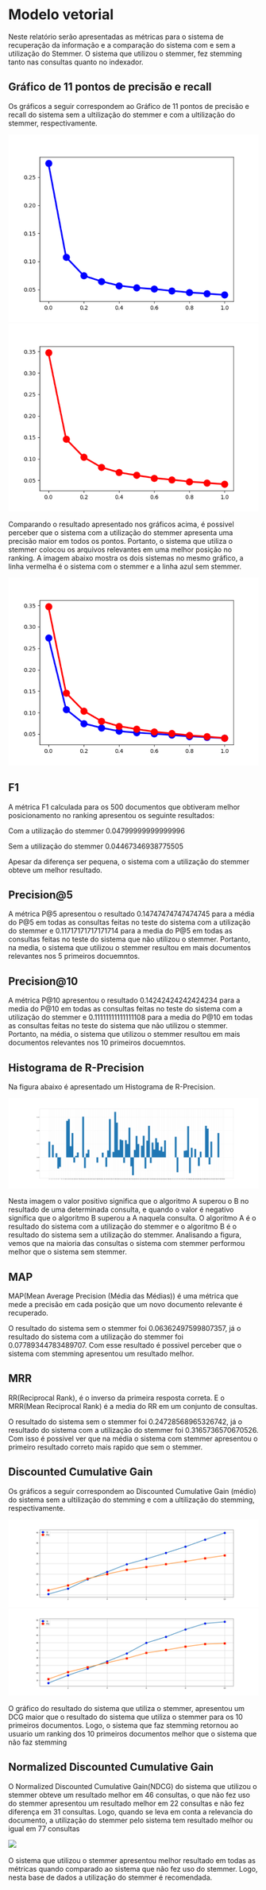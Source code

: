 # Modelo vetorial

Neste relatório serão apresentadas as métricas para o sistema de recuperação da informação e a comparação do sistema com e sem a utilização do Stemmer. O sistema que utilizou o stemmer, fez stemming tanto nas consultas quanto no indexador.

## Gráfico de 11 pontos de precisão e recall

Os gráficos a seguir correspondem ao Gráfico de 11 pontos de precisão e recall do sistema sem a ultilização do stemmer e com a ultilização do stemmer, respectivamente.

<img src='./11pontos-nostemmer-1.png'>
<img src='./11pontos-stemmer-2.png'>

Comparando o resultado apresentado nos gráficos acima, é possivel perceber que o sistema com a utilização do stemmer apresenta uma precisão maior em todos os pontos. Portanto, o sistema que utiliza o stemmer colocou os arquivos relevantes em uma melhor posição no ranking. A imagem abaixo mostra os dois sistemas no mesmo gráfico, a linha vermelha é o sistema com o stemmer e a linha azul sem stemmer.

<img src='./11pontos-B_A-1.png'>

## F1

A métrica F1 calculada para os 500 documentos que obtiveram melhor posicionamento no ranking apresentou os seguinte resultados:

Com a utilização do stemmer 0.04799999999999996

Sem a utilização do stemmer 0.04467346938775505

Apesar da diferença ser pequena, o sistema com a utilização do stemmer obteve um melhor resultado.

## Precision@5

A métrica P@5 apresentou o resultado 0.14747474747474745 para a média do P@5 em todas as consultas feitas no teste do sistema com a utilização do stemmer e 0.11717171717171714 para a media do P@5 em todas as consultas feitas no teste do sistema que não utilizou o stemmer. Portanto, na media, o sistema que utilizou o stemmer resultou em mais documentos relevantes nos 5 primeiros docuemntos.

## Precision@10

A métrica P@10 apresentou o resultado 0.14242424242424234 para a media do P@10 em todas as consultas feitas no teste do sistema com a utilização do stemmer e 0.11111111111111108 para a media do P@10 em todas as consultas feitas no teste do sistema que não utilizou o stemmer. Portanto, na média, o sistema que utilizou o stemmer resultou em mais documentos relevantes nos 10 primeiros docuemntos.

## Histograma de R-Precision

Na figura abaixo é apresentado um Histograma de R-Precision.

<img src='./R_Precision-A-B-1.png'>

Nesta imagem o valor positivo significa que o algoritmo A superou o B no resultado de uma determinada consulta, e quando o valor é negativo significa que o algoritmo B superou a A naquela consulta. O algoritmo A é o resultado do sistema com a utilização do stemmer e o algoritmo B é o resultado do sistema sem a utilização do stemmer. Analisando a figura, vemos que na maioria das consultas o sistema com stemmer performou melhor que o sistema sem stemmer.

## MAP

MAP(Mean Average Precision (Média das Médias)) é uma métrica que mede a precisão em cada posição que um novo documento relevante é recuperado.

O resultado do sistema sem o stemmer foi 0.06362497599807357, já o resultado do sistema com a utilização do stemmer foi 0.07789344783489707. Com esse resultado é possivel perceber que o sistema com stemming apresentou um resultado melhor.

## MRR

RR(Reciprocal Rank), é o inverso da primeira resposta correta. E o MRR(Mean Reciprocal Rank) é a media do RR em um conjunto de consultas.

O resultado do sistema sem o stemmer foi 0.24728568965326742, já o resultado do sistema com a utilização do stemmer foi 0.3165736570670526. Com isso é possivel ver que na média o sistema com stemmer apresentou o primeiro resultado correto mais rapido que sem o stemmer.

## Discounted Cumulative Gain

Os gráficos a seguir correspondem ao Discounted Cumulative Gain (médio) do sistema sem a ultilização do stemming e com a ultilização do stemming, respectivamente.

<img src='./dcg-nostemmer-2.png'>


<img src='./dcg-stemmer-1.png'>

O gráfico do resultado do sistema que utiliza o stemmer, apresentou um DCG maior que o resultado do sistema que utiliza o stemmer para os 10 primeiros documentos. Logo, o sistema que faz stemming retornou ao usuario um ranking dos 10 primeiros documentos melhor que o sistema que não faz stemming


## Normalized Discounted Cumulative Gain

O Normalized Discounted Cumulative Gain(NDCG) do sistema que utilizou o stemmer obteve um resultado melhor em 46 consultas, o que não fez uso do stemmer apresentou um resultado melhor em 22 consultas e não fez diferença em 31 consultas. Logo, quando se leva em conta a relevancia do documento, a utilização do stemmer pelo sistema tem resultado melhor ou igual em 77 consultas

<img src='./ndcg-B-A-1.png'>

O sistema que utilizou o stemmer apresentou melhor resultado em todas as métricas quando comparado ao sistema que não fez uso do stemmer. Logo, nesta base de dados a utilização do stemmer é recomendada.
